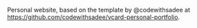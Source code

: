 Personal website, based on the template by @codewithsadee at https://github.com/codewithsadee/vcard-personal-portfolio.
